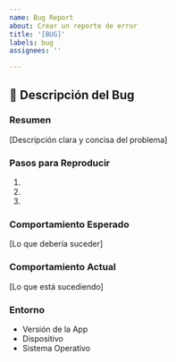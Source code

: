 ```yaml
---
name: Bug Report
about: Crear un reporte de error
title: '[BUG]'
labels: bug
assignees: ''

---
```


## 🐛 Descripción del Bug
### Resumen
[Descripción clara y concisa del problema]

### Pasos para Reproducir
1. 
2. 
3. 

### Comportamiento Esperado
[Lo que debería suceder]

### Comportamiento Actual
[Lo que está sucediendo]

### Entorno
- Versión de la App
- Dispositivo
- Sistema Operativo
